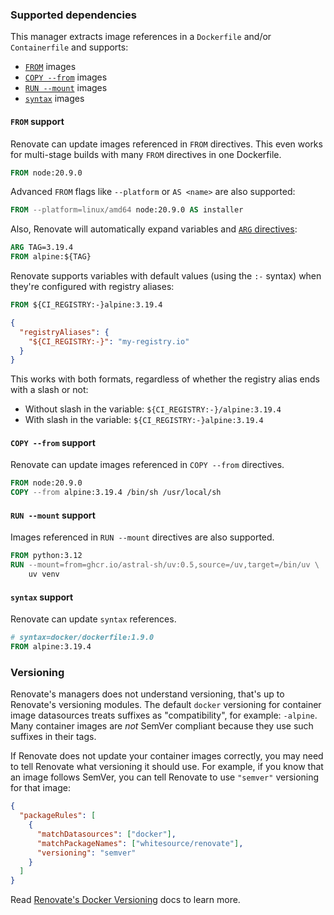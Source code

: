 ### Supported dependencies

This manager extracts image references in a `Dockerfile` and/or `Containerfile` and supports:

- [`FROM`](https://docs.docker.com/reference/dockerfile/#from) images
- [`COPY --from`](https://docs.docker.com/reference/dockerfile/#copy---from) images
- [`RUN --mount`](https://docs.docker.com/reference/dockerfile/#run---mount) images
- [`syntax`](https://docs.docker.com/reference/dockerfile/#syntax) images

#### `FROM` support

Renovate can update images referenced in `FROM` directives.
This even works for multi-stage builds with many `FROM` directives in one Dockerfile.

```dockerfile
FROM node:20.9.0
```

Advanced `FROM` flags like `--platform` or `AS <name>` are also supported:

```dockerfile
FROM --platform=linux/amd64 node:20.9.0 AS installer
```

Also, Renovate will automatically expand variables and [`ARG` directives](https://docs.docker.com/reference/dockerfile/#understand-how-arg-and-from-interact):

```dockerfile
ARG TAG=3.19.4
FROM alpine:${TAG}
```

Renovate supports variables with default values (using the `:-` syntax) when they're configured with registry aliases:

```dockerfile
FROM ${CI_REGISTRY:-}alpine:3.19.4
```

```json
{
  "registryAliases": {
    "${CI_REGISTRY:-}": "my-registry.io"
  }
}
```

This works with both formats, regardless of whether the registry alias ends with a slash or not:

- Without slash in the variable: `${CI_REGISTRY:-}/alpine:3.19.4`
- With slash in the variable: `${CI_REGISTRY:-}alpine:3.19.4`

#### `COPY --from` support

Renovate can update images referenced in `COPY --from` directives.

```dockerfile
FROM node:20.9.0
COPY --from alpine:3.19.4 /bin/sh /usr/local/sh
```

#### `RUN --mount` support

Images referenced in `RUN --mount` directives are also supported.

```dockerfile
FROM python:3.12
RUN --mount=from=ghcr.io/astral-sh/uv:0.5,source=/uv,target=/bin/uv \
    uv venv
```

#### `syntax` support

Renovate can update `syntax` references.

```dockerfile
# syntax=docker/dockerfile:1.9.0
FROM alpine:3.19.4
```

### Versioning

Renovate's managers does not understand versioning, that's up to Renovate's versioning modules.
The default `docker` versioning for container image datasources treats suffixes as "compatibility", for example: `-alpine`.
Many container images are _not_ SemVer compliant because they use such suffixes in their tags.

If Renovate does not update your container images correctly, you may need to tell Renovate what versioning it should use.
For example, if you know that an image follows SemVer, you can tell Renovate to use `"semver"` versioning for that image:

```json
{
  "packageRules": [
    {
      "matchDatasources": ["docker"],
      "matchPackageNames": ["whitesource/renovate"],
      "versioning": "semver"
    }
  ]
}
```

Read [Renovate's Docker Versioning](../../versioning/docker/index.md) docs to learn more.
